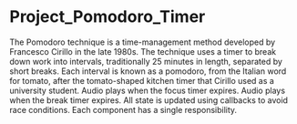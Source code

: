 # Project_Pomodoro_Timer
The Pomodoro technique is a time-management method developed by Francesco Cirillo in the late 1980s. 
The technique uses a timer to break down work into intervals, traditionally 25 minutes in length, separated by short breaks.
Each interval is known as a pomodoro, from the Italian word for tomato, after the tomato-shaped kitchen timer that Cirillo used as a university student.
Audio plays when the focus timer expires.
Audio plays when the break timer expires.
All state is updated using callbacks to avoid race conditions.
Each component has a single responsibility.
